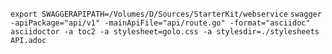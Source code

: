 `export SWAGGERAPIPATH=/Volumes/D/Sources/StarterKit/webservice`
`swagger -apiPackage="api/v1" -mainApiFile="api/route.go" -format="asciidoc"`
`asciidoctor -a toc2 -a stylesheet=golo.css -a stylesdir=./stylesheets API.adoc`